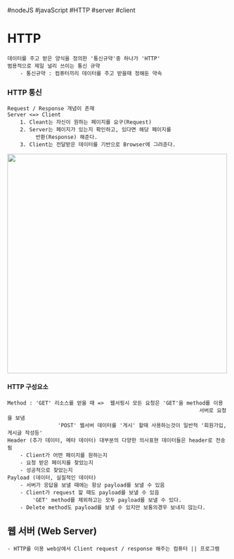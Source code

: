 #nodeJS #javaScript #HTTP #server #client

# HTTP
	데이터를 주고 받은 양식을 정의한 '통신규약'중 하나가 'HTTP'
	범용적으로 제일 널리 쓰이는 통신 규약
		- 통신규약 : 컴퓨터끼리 데이터를 주고 받을때 정해둔 약속
### HTTP 통신
	Request / Response 개념이 존재
	Server <=> Client
		1. Cleant는 자신이 원하는 페이지를 요구(Request)
		2. Server는 페이지가 있는지 확인하고, 있다면 해당 페이지를
			 반환(Response) 해준다.
		3. Client는 전달받은 데이터를 기반으로 Browser에 그려준다.

<img src = 'https://user-images.githubusercontent.com/114923190/209467572-550235ce-732d-44a3-acad-e28083c8d99b.png' width = '500'>

#### HTTP 구성요소
	Method : 'GET' 리소스를 얻을 때 =>  웹서핑시 모든 요청은 'GET'을 method를 이용 
															     서버로 요청을 보냄
					'POST' 웹서버 데이터를 '게시' 할때 사용하는것이 일반적 '회원가입, 게시글 작성등'
	Header (추가 데이터, 메타 데이터) 대부분의 다양한 의사표현 데이터들은 header로 전송됨
		- Client가 어떤 페이지를 원하는지
		- 요청 받은 페이지를 찾았는지
		- 성공적으로 찾았는지
	Payload (데이터, 실질적인 데이터)
		- 서버가 응답을 보낼 때에는 항상 payload를 보낼 수 있음
		- Client가 request 할 때도 payload를 보낼 수 있음
			'GET' method를 제외하고는 모두 payload를 보낼 수 있다.
		- Delete method도 payload를 보낼 수 있지만 보통의경우 보내지 않는다.

## 웹 서버 (Web Server)
	- HTTP를 이용 web상에서 Client request / response 해주는 컴퓨터 || 프로그램
